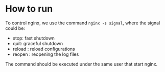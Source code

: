 # How to run

To control nginx, we use the command `nginx -s signal`, where the signal could be:

* stop: fast shutdown
* quit: graceful shutdown
* reload : reload configurations
* reopen : reopening the log files

The command should be executed under the same user that start nginx.
